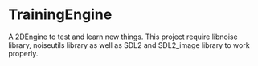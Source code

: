 # TrainingEngine
 A 2DEngine to test and learn new things. This project require libnoise library, noiseutils library as well as SDL2 and SDL2_image library to work properly.

